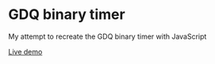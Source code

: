 # GDQ binary timer
My attempt to recreate the GDQ binary timer with JavaScript

[Live demo](https://catkasha.github.io/gdq-binary-timer/)